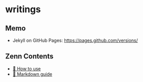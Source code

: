 writings
=========

Memo
-----

* Jekyll on GitHub Pages: https://pages.github.com/versions/

Zenn Contents
--------------

* [📘 How to use](https://zenn.dev/zenn/articles/zenn-cli-guide)
* [📘 Markdown guide](https://zenn.dev/zenn/articles/markdown-guide)

